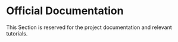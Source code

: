 # Official Documentation

This Section is reserved for the project documentation and relevant tutorials.